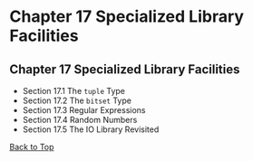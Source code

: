 # Chapter 17 Specialized Library Facilities
## Chapter 17 Specialized Library Facilities

- Section 17.1 The `tuple` Type
- Section 17.2 The `bitset` Type
- Section 17.3 Regular Expressions
- Section 17.4 Random Numbers
- Section 17.5 The IO Library Revisited

[Back to Top](#chapter-17-specialized-library-facilities)
